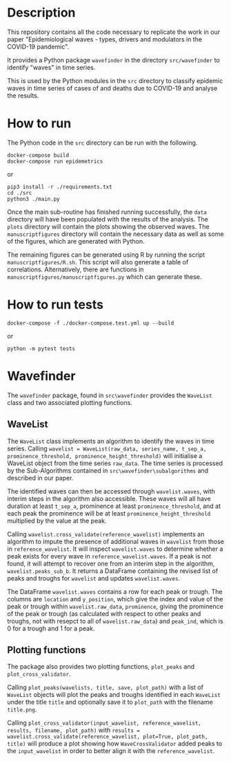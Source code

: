 # Description

This repository contains all the code necessary to replicate the work in our paper "Epidemiological waves - types, drivers and modulators in the COVID-19 pandemic".

It provides a Python package `wavefinder` in the directory `src/wavefinder` to identify "waves" in time series.

This is used by the Python modules in the `src` directory to classify epidemic waves in time series of
cases of and deaths due to COVID-19 and analyse the results.

# How to run

The Python code in the `src` directory can be run with the following.

```
docker-compose build
docker-compose run epidemetrics
```
or
```
pip3 install -r ./requirements.txt
cd ./src
python3 ./main.py
```

Once the main sub-routine has finished running successfully, the `data` directory will have been populated with the results of the analysis.
The `plots` directory will contain the plots showing the observed waves.
The `manuscriptfigures` directory will contain the necessary data as well as some of the figures, which are generated with Python.

The remaining figures can be generated using R by running the script `manuscriptfigures/R.sh`.
This script will also generate a table of correlations.
Alternatively, there are functions in `manuscriptfigures/manuscriptfigures.py` which can generate these.

# How to run tests
```
docker-compose -f ./docker-compose.test.yml up --build
```
or
```
python -m pytest tests 
```

# Wavefinder

The `wavefinder` package, found in `src\wavefinder` provides the `WaveList` class and two associated plotting functions. 

## WaveList

The `WaveList` class implements an algorithm to
identify the waves in time series. Calling
`wavelist = WaveList(raw_data, series_name, t_sep_a, prominence_threshold, prominence_height_threshold)`
will initialise a WaveList object from the time series `raw_data`.
The time series is processed by the Sub-Algorithms contained in `src\wavefinder\subalgorithms` and described in our paper.

The identified waves can then be accessed through `wavelist.waves`, with interim steps in the algorithm also accessible.
These waves will all have duration at least `t_sep_a`, prominence at least `prominence_threshold`, and at each peak the prominence will be at least `prominence_height_threshold` multiplied by the value at the peak.

Calling  `wavelist.cross_validate(reference_wavelist)` 
implements an algorithm to impute the presence of additional waves
in `wavelist` from those in `reference_wavelist`.
It will inspect `wavelist.waves` to determine whether a peak exists 
for every wave in `reference_wavelist.waves`. If a peak is not found, 
it will attempt to recover one from an interim step in the algorithm, 
`wavelist.peaks_sub_b`. 
It returns a DataFrame containing the revised list of peaks and troughs 
for `wavelist` and updates `wavelist.waves`. 

The DataFrame `wavelist.waves` contains a row for each peak or trough.
The columns are `location` and `y_position`, which give the index and value of
the peak or trough within `wavelist.raw_data`, `prominence`, giving
the prominence of the peak or trough (as calculated with respect to 
other peaks and troughs, not with resepct to all of `wavelist.raw_data`)
and `peak_ind`, which is 0 for a trough and 1 for a peak.

## Plotting functions

The package also provides two plotting functions, `plot_peaks` and `plot_cross_validator`.

Calling `plot_peaks(wavelists, title, save, plot_path)` with a list of `WaveList` objects
will plot the peaks and troughs identified in each `WaveList` under the title `title` and optionally
save it to `plot_path` with the filename `title.png`.

Calling `plot_cross_validator(input_wavelist, reference_wavelist, results, filename, plot_path)`
with `results = wavelist.cross_validate(reference_wavelist, plot=True, plot_path, title)`
will produce a plot showing how `WaveCrossValidator` added peaks to the `input_wavelist` in order to better align it with the `reference_wavelist`.
